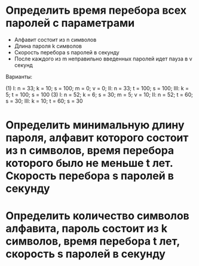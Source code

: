 
# Определить время перебора всех паролей с параметрами

- Алфавит состоит из n символов
- Длина пароля k символов
- Скорость перебора s паролей в секунду
- После каждого из m неправильно введенных паролей идет пауза в v секунд

Варианты:

(1) I: n = 33; k = 10; s = 100; m = 0; v = 0;  II: n = 33; t = 100; s = 100;  III: k = 5; t = 100; s = 100
(3) I: n = 52; k = 6; s = 30; m = 5; v = 10;   II: n = 52; t = 60; s = 30;    III: k = 10; t = 60; s = 30


# Определить минимальную длину пароля, алфавит которого состоит из n символов, время перебора которого было не меньше t лет. Скорость перебора s паролей в секунду

# Определить количество символов алфавита, пароль состоит из k символов, время перебора t лет, скорость s паролей в секунду



